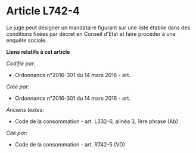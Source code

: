 # Article L742-4

Le juge peut désigner un mandataire figurant sur une liste établie dans des conditions fixées par décret en Conseil d'Etat et
faire procéder à une enquête sociale.

**Liens relatifs à cet article**

_Codifié par_:

  - Ordonnance n°2016-301 du 14 mars 2016 - art.

_Créé par_:

  - Ordonnance n°2016-301 du 14 mars 2016 - art.

_Anciens textes_:

  - Code de la consommation - art. L332-6, alinéa 3, 1ère phrase (Ab)

_Cité par_:

  - Code de la consommation - art. R742-5 (VD)
